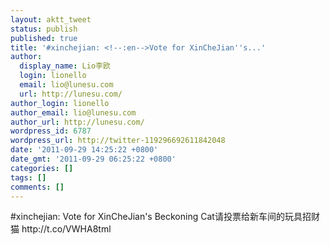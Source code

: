 ```yaml
---
layout: aktt_tweet
status: publish
published: true
title: '#xinchejian: <!--:en-->Vote for XinCheJian''s...'
author:
  display_name: Lio李欧
  login: lionello
  email: lio@lunesu.com
  url: http://lunesu.com/
author_login: lionello
author_email: lio@lunesu.com
author_url: http://lunesu.com/
wordpress_id: 6787
wordpress_url: http://twitter-119296692611842048
date: '2011-09-29 14:25:22 +0800'
date_gmt: '2011-09-29 06:25:22 +0800'
categories: []
tags: []
comments: []
---
```

<p>#xinchejian: <!--:en-->Vote for XinCheJian's Beckoning Cat<!--:--><!--:zh-->请投票给新车间的玩具招财猫<!--:--> http:&#47;&#47;t.co&#47;VWHA8tml</p>
